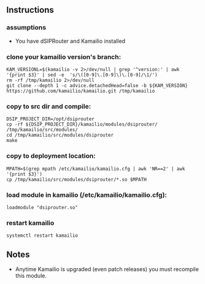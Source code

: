 ## Instructions

### assumptions

- You have dSIPRouter and Kamailio installed


### clone your kamailio version's branch:

```
KAM_VERSIONL=$(kamailio -v 2>/dev/null | grep '^version:' | awk '{print $3}' | sed -e  's/\([0-9]\.[0-9]\)\.[0-9]/\1/')
rm -rf /tmp/kamailio 2>/dev/null
git clone --depth 1 -c advice.detachedHead=false -b ${KAM_VERSION} https://github.com/kamailio/kamailio.git /tmp/kamailio
```

### copy to src dir and compile:

```
DSIP_PROJECT_DIR=/opt/dsiprouter
cp -rf ${DSIP_PROJECT_DIR}/kamailio/modules/dsiprouter/ /tmp/kamailio/src/modules/
cd /tmp/kamailio/src/modules/dsiprouter
make
```

### copy to deployment location:

```
MPATH=$(grep mpath /etc/kamailio/kamailio.cfg | awk 'NR==2' | awk '{print $3}')
cp /tmp/kamailio/src/modules/dsiprouter/*.so $MPATH
```

### load module in kamailio (/etc/kamailio/kamailio.cfg):

```
loadmodule "dsiprouter.so"
```

### restart kamailio

```
systemctl restart kamailio
```

## Notes

- Anytime Kamailio is upgraded (even patch releases) you must recompile this module.

